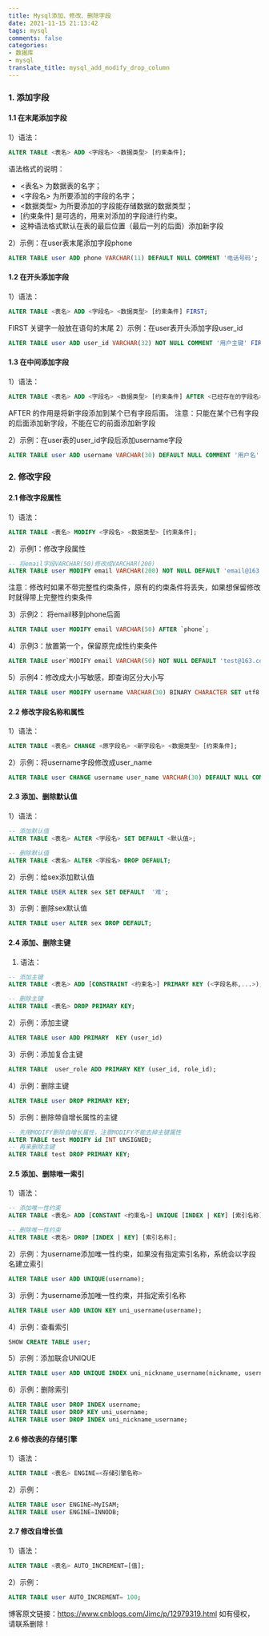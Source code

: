 ```yaml
---
title: Mysql添加、修改、删除字段
date: 2021-11-15 21:13:42
tags: mysql
comments: false
categories:
- 数据库
- mysql
translate_title: mysql_add_modify_drop_column
---
```

### 1. 添加字段
#### 1.1 在末尾添加字段
1）语法：
```sql
ALTER TABLE <表名> ADD <字段名> <数据类型> [约束条件];
```
语法格式的说明：
- <表名> 为数据表的名字；
- <字段名> 为所要添加的字段的名字；
- <数据类型> 为所要添加的字段能存储数据的数据类型；
- [约束条件] 是可选的，用来对添加的字段进行约束。
- 这种语法格式默认在表的最后位置（最后一列的后面）添加新字段

2）示例：在user表末尾添加字段phone
```sql
ALTER TABLE user ADD phone VARCHAR(11) DEFAULT NULL COMMENT '电话号码';
```
#### 1.2 在开头添加字段
1）语法：
```sql
ALTER TABLE <表名> ADD <字段名> <数据类型> [约束条件] FIRST;
```
FIRST 关键字一般放在语句的末尾
2）示例：在user表开头添加字段user_id
```sql
ALTER TABLE user ADD user_id VARCHAR(32) NOT NULL COMMENT '用户主键' FIRST;
```
#### 1.3 在中间添加字段
1）语法：
```sql
ALTER TABLE <表名> ADD <字段名> <数据类型> [约束条件] AFTER <已经存在的字段名>;
```
AFTER 的作用是将新字段添加到某个已有字段后面。
注意：只能在某个已有字段的后面添加新字段，不能在它的前面添加新字段

2）示例：在user表的user_id字段后添加username字段
```sql
ALTER TABLE user ADD username VARCHAR(30) DEFAULT NULL COMMENT '用户名' AFTER `user_id`;
```
### 2. 修改字段
#### 2.1 修改字段属性
1）语法：
```sql
ALTER TABLE <表名> MODIFY <字段名> <数据类型> [约束条件];
```
2）示例1：修改字段属性
```sql
-- 将email字段VARCHAR(50)修改成VARCHAR(200)
ALTER TABLE user MODIFY email VARCHAR(200) NOT NULL DEFAULT 'email@163.com';
```
注意：修改时如果不带完整性约束条件，原有的约束条件将丢失，如果想保留修改时就得带上完整性约束条件

3）示例2： 将email移到phone后面
```sql
ALTER TABLE user MODIFY email VARCHAR(50) AFTER `phone`;
```
4）示例3：放置第一个，保留原完成性约束条件
```sql
ALTER TABLE user`MODIFY email VARCHAR(50) NOT NULL DEFAULT 'test@163.com' FIRST;
```
5）示例4：修改成大小写敏感，即查询区分大小写
```sql
ALTER TABLE user MODIFY username VARCHAR(30) BINARY CHARACTER SET utf8 COLLATE utf8_bin DEFAULT NULL COMMENT '用户名';
```
#### 2.2 修改字段名称和属性
1）语法：
```sql
ALTER TABLE <表名> CHANGE <原字段名> <新字段名> <数据类型> [约束条件];
```
2）示例：将username字段修改成user_name
```sql
ALTER TABLE user CHANGE username user_name VARCHAR(30) DEFAULT NULL COMMENT '用户名';
```

#### 2.3 添加、删除默认值
1）语法：
```sql
-- 添加默认值
ALTER TABLE <表名> ALTER <字段名> SET DEFAULT <默认值>;

-- 删除默认值
ALTER TABLE <表名> ALTER <字段名> DROP DEFAULT;
```
2）示例：给sex添加默认值
```sql
ALTER TABLE USER ALTER sex SET DEFAULT  '难';
```
3）示例：删除sex默认值
```sql
ALTER TABLE user ALTER sex DROP DEFAULT;
```

#### 2.4 添加、删除主键
1) 语法：
```sql
-- 添加主键
ALTER TABLE <表名> ADD [CONSTRAINT <约束名>] PRIMARY KEY (<字段名称,...>);

-- 删除主键
ALTER TABLE <表名> DROP PRIMARY KEY;
```
2）示例：添加主键
```sql
ALTER TABLE user ADD PRIMARY  KEY (user_id)
```

3）示例：添加复合主键
```sql
ALTER TABLE  user_role ADD PRIMARY KEY (user_id, role_id);
```
4）示例：删除主键
```sql
ALTER TABLE user DROP PRIMARY KEY;
```
5）示例：删除带自增长属性的主键
```sql
-- 先用MODIFY删除自增长属性，注意MODIFY不能去掉主键属性
ALTER TABLE test MODIFY id INT UNSIGNED;
-- 再来删除主键
ALTER TABLE test DROP PRIMARY KEY;
```
#### 2.5 添加、删除唯一索引
1）语法：
```sql
-- 添加唯一性约束
ALTER TABLE <表名> ADD [CONSTANT <约束名>] UNIQUE [INDEX | KEY] [索引名称](<字段名称,...>)

-- 删除唯一性约束
ALTER TABLE <表名> DROP [INDEX | KEY] [索引名称];
```
2）示例：为username添加唯一性约束，如果没有指定索引名称，系统会以字段名建立索引
```sql
ALTER TABLE user ADD UNIQUE(username);
```
3）示例：为username添加唯一性约束，并指定索引名称
```sql
ALTER TABLE user ADD UNION KEY uni_username(username);
```
4）示例：查看索引
```sql
SHOW CREATE TABLE user;
```
5）示例：添加联合UNIQUE
```sql
ALTER TABLE user ADD UNIQUE INDEX uni_nickname_username(nickname, username);
```
6）示例：删除索引
```sql
ALTER TABLE user DROP INDEX username;
ALTER TABLE user DROP KEY uni_username;
ALTER TABLE user DROP INDEX uni_nickname_username;
```
#### 2.6 修改表的存储引擎
1）语法：
```sql
ALTER TABLE <表名> ENGINE=<存储引擎名称>
```
2）示例：
```sql
ALTER TABLE user ENGINE=MyISAM;
ALTER TABLE user ENGINE=INNODB;
```
#### 2.7 修改自增长值
1）语法：
```sql
ALTER TABLE <表名> AUTO_INCREMENT=[值];
```
2）示例：
```sql
ALTER TABLE user AUTO_INCREMENT= 100;
```


博客原文链接：https://www.cnblogs.com/Jimc/p/12979319.html
如有侵权，请联系删除！
